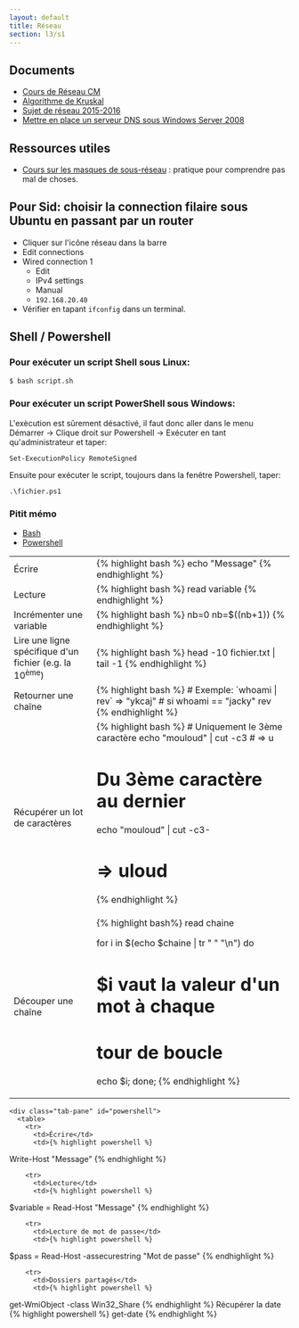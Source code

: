 ```yaml
---
layout: default
title: Réseau
section: l3/s1
---
```


## Documents

* [Cours de Réseau CM](reseau/cours.html)
* [Algorithme de Kruskal](reseau/algo.html)
* [Sujet de réseau 2015-2016](https://drive.google.com/uc?export=download&id=0B1b6pH21vC4eTlRhY0FBQXh3RkE)
* [Mettre en place un serveur DNS sous Windows Server 2008](reseau/dns.html)

## Ressources utiles

* [Cours sur les masques de sous-réseau](http://www.lalitte.com/index.php/Les_masques_de_sous-r%C3%A9seau) : pratique pour comprendre pas mal de choses.

## Pour Sid: choisir la connection filaire sous Ubuntu en passant par un router

* Cliquer sur l'icône réseau dans la barre
* Edit connections
* Wired connection 1
  - Edit
  - IPv4 settings
  - Manual
  - `192.168.20.40`
* Vérifier en tapant `ifconfig` dans un terminal.

## Shell / Powershell

### Pour exécuter un script Shell sous Linux:

~~~bash
$ bash script.sh
~~~

### Pour exécuter un script PowerShell sous Windows:

L'exècution est sûrement désactivé, il faut donc aller dans le menu Démarrer -> Clique droit sur Powershell -> Exécuter en tant qu'administrateur et taper:

~~~
Set-ExecutionPolicy RemoteSigned
~~~

Ensuite pour exécuter le script, toujours dans la fenêtre Powershell, taper:

~~~
.\fichier.ps1
~~~

### Pitit mémo

<div id="memo">

  <ul class="nav-tabs">
    <li class="active"><a href="#bash">Bash</a></li>
    <li><a href="#powershell">Powershell</a></li>
  </ul>

  <div class="tab-content">
    <div class="tab-pane active" id="bash">
      <table>
        <tr>
          <td>Écrire</td>
          <td>{% highlight bash %}
echo "Message"
{% endhighlight %}</td>
        </tr>
        <tr>
          <td>Lecture</td>
          <td>{% highlight bash %}
read variable
{% endhighlight %}</td>
        </tr>
        <tr>
          <td>Incrémenter une variable</td>
          <td>{% highlight bash %}
nb=0
nb=$((nb+1))
{% endhighlight %}</td>
        </tr>
        <tr>
          <td>Lire une ligne spécifique d'un<br> fichier (e.g. la 10<sup>ème</sup>)</td>
          <td>{% highlight bash %}
head -10 fichier.txt | tail -1
{% endhighlight %}</td>
        </tr>
        <tr>
          <td>Retourner une chaîne</td>
          <td>{% highlight bash %}
# Exemple: `whoami | rev` => "ykcaj"
# si whoami == "jacky"
rev
{% endhighlight %}</td>
        </tr>
        <tr>
          <td>Récupérer un lot de caractères</td>
          <td>{% highlight bash %}
# Uniquement le 3ème caractère
echo "mouloud" | cut -c3
# => u

# Du 3ème caractère au dernier
echo "mouloud" | cut -c3-
# => uloud
{% endhighlight %}</td>
        </tr>
        <tr>
          <td>Découper une chaîne</td>
          <td>{% highlight bash%}
read chaine

for i in $(echo $chaine | tr " " "\n")
do
  # $i vaut la valeur d'un mot à chaque
  # tour de boucle
  echo $i;
done;
{% endhighlight %}</td>
        </tr>
      </table>
    </div>

    <div class="tab-pane" id="powershell">
      <table>
        <tr>
          <td>Écrire</td>
          <td>{% highlight powershell %}
Write-Host "Message"
{% endhighlight %}</td>
        </tr>

        <tr>
          <td>Lecture</td>
          <td>{% highlight powershell %}
$variable = Read-Host "Message"
{% endhighlight %}</td>
        </tr>

        <tr>
          <td>Lecture de mot de passe</td>
          <td>{% highlight powershell %}
$pass = Read-Host -assecurestring "Mot de passe"
{% endhighlight %}</td>
        </tr>

        <tr>
          <td>Dossiers partagés</td>
          <td>{% highlight powershell %}
get-WmiObject -class Win32_Share
{% endhighlight %}</td>
        </tr>
        <tr>
          <td>Récupérer la date</td>
          <td>{% highlight powershell %}
get-date
{% endhighlight %}</td>
        </tr>
      </table>
    </div>
  </div>
</div>
